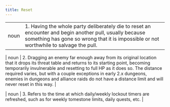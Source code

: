 ```yaml
---
title: Reset
---
```

| | |
| --- | --- |
| noun | 1.  	Having the whole party deliberately die to reset an encounter and begin another pull, usually because something has gone so wrong that it is impossible or not worthwhile to salvage the pull. |

| noun | 2.  	Dragging an enemy far enough away from its original location that it drops its threat table and returns to its starting point, becoming temporarily invulnerable and resetting to full HP as it does so. The distance required varies, but with a couple exceptions in early 2.x dungeons, enemies in dungeons and alliance raids do not have a distance limit and will never reset in this way. |

| noun | 3.  	Refers to the time at which daily/weekly lockout timers are refreshed, such as for weekly tomestone limits, daily quests, etc.	|
